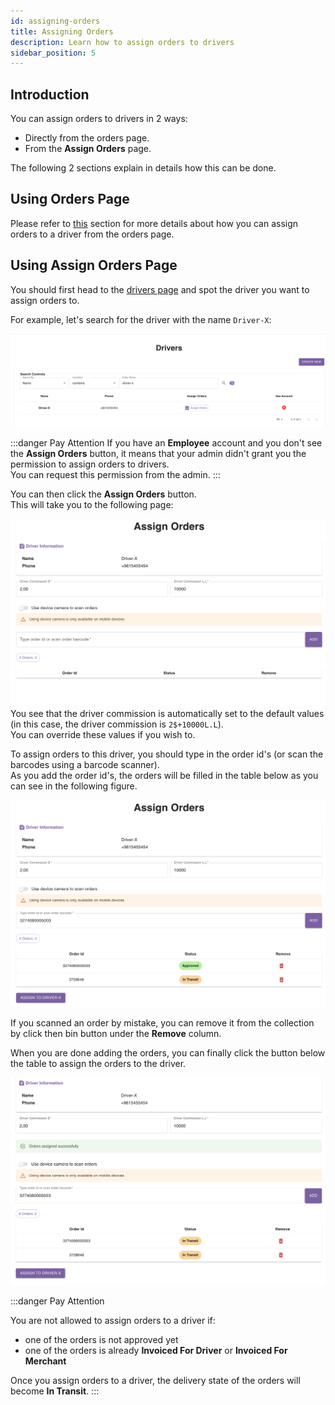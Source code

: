 ```yaml
---
id: assigning-orders
title: Assigning Orders
description: Learn how to assign orders to drivers
sidebar_position: 5
---
```


## Introduction

You can assign orders to drivers in 2 ways:
- Directly from the orders page.
- From the **Assign Orders** page.

The following 2 sections explain in details how this can be done.

## Using Orders Page

Please refer to [this](https://parceltracer.github.io/docs/user-guide/for-delivery-organisations/orders/listing-orders#assign-driver) section for more details about how you can assign orders to a driver from the orders page.

## Using **Assign Orders** Page

You should first head to the [drivers page](https://parceltracer.app/drivers) and spot the driver you want to assign orders to.

For example, let's search for the driver with the name `Driver-X`:

![alt text](./media/search-for-driver-x.png)

:::danger Pay Attention
If you have an **Employee** account and you don't see the **Assign Orders** button, it means that your admin didn't grant you the permission to assign orders to drivers.\
You can request this permission from the admin.
:::

You can then click the **Assign Orders** button.\
This will take you to the following page:

![alt text](./media/assign-orders-page.png)
You see that the driver commission is automatically set to the default values (in this case, the driver commission is `2$+10000L.L`).\
You can override these values if you wish to.

To assign orders to this driver, you should type in the order id's (or scan the barcodes using a barcode scanner).\
As you add the order id's, the orders will be filled in the table below as you can see in the following figure.

![alt text](./media/assign-orders-orders-table.png)

If you scanned an order by mistake, you can remove it from the collection by click then bin button under the **Remove** column.

When you are done adding the orders, you can finally click the button below the table to assign the orders to the driver.

![alt text](./media/assign-orders-after-assigning.png)

:::danger Pay Attention

You are not allowed to assign orders to a driver if:
- one of the orders is not approved yet
- one of the orders is already **Invoiced For Driver** or **Invoiced For Merchant**

Once you assign orders to a driver, the delivery state of the orders will become **In Transit**.
:::




